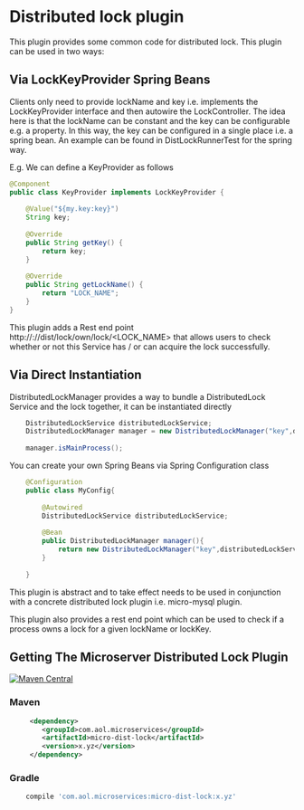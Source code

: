 # Distributed lock plugin

This plugin provides some common code for distributed lock. This plugin can be used in two ways:

## Via LockKeyProvider Spring Beans

Clients only need to provide lockName and key i.e. implements the LockKeyProvider interface and then autowire the LockController.
The idea here is that the lockName can be constant and the key can be configurable e.g. a property. In this way, the key can be configured in a single place i.e. a spring bean. An example can be found in DistLockRunnerTest for the spring way.

E.g. We can define a KeyProvider as follows 

```java
@Component
public class KeyProvider implements LockKeyProvider {
    
    @Value("${my.key:key}")
    String key;
    
    @Override
    public String getKey() {
        return key;
    }
    
    @Override
    public String getLockName() {
        return "LOCK_NAME";
    }
}
```

This plugin adds a Rest end point http://<host>:<port>/<context>/dist/lock/own/lock/<LOCK_NAME> that allows users to check whether or not this Service has / or can acquire the lock successfully.


## Via Direct Instantiation

DistributedLockManager provides a way to bundle a DistributedLock Service and the lock together, it can be instantiated directly

```java
    DistributedLockService distributedLockService;
    DistributedLockManager manager = new DistributedLockManager("key",distributedLockService);
    
    manager.isMainProcess();
```

You can create your own Spring Beans via Spring Configuration class
```java
    @Configuration
    public class MyConfig{
    
        @Autowired
        DistributedLockService distributedLockService;
        
        @Bean
        public DistributedLockManager manager(){
            return new DistributedLockManager("key",distributedLockService);  
        }
    
    }
```



This plugin is abstract and to take effect needs to be used in conjunction with a concrete distributed lock plugin i.e. micro-mysql plugin.

This plugin also provides a rest end point which can be used to check if a process owns a lock for a given lockName or lockKey.

## Getting The Microserver Distributed Lock Plugin

[![Maven Central](https://maven-badges.herokuapp.com/maven-central/com.aol.microservices/micro-dist-lock/badge.svg)](https://maven-badges.herokuapp.com/maven-central/com.aol.microservices/micro-dist-lock)

### Maven 
```xml
     <dependency>
        <groupId>com.aol.microservices</groupId>  
        <artifactId>micro-dist-lock</artifactId>
        <version>x.yz</version>
     </dependency>
```
### Gradle
```groovy
    compile 'com.aol.microservices:micro-dist-lock:x.yz'
```
